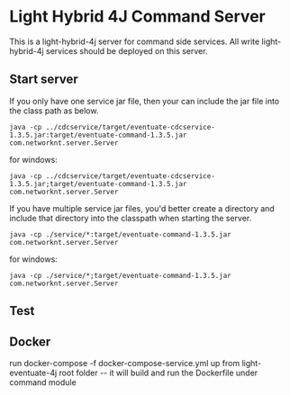 # Light Hybrid 4J Command Server

This is a light-hybrid-4j server for command side services. All write light-hybrid-4j
services should be deployed on this server.


## Start server

If you only have one service jar file, then your can include the jar file into the
class path as below.

```
java -cp ../cdcservice/target/eventuate-cdcservice-1.3.5.jar:target/eventuate-command-1.3.5.jar com.networknt.server.Server
```

for windows:

```
java -cp ../cdcservice/target/eventuate-cdcservice-1.3.5.jar;target/eventuate-command-1.3.5.jar com.networknt.server.Server
```

If you have multiple service jar files, you'd better create a directory and include
that directory into the classpath when starting the server.

```
java -cp ./service/*:target/eventuate-command-1.3.5.jar com.networknt.server.Server
```

for windows:

```
java -cp ./service/*;target/eventuate-command-1.3.5.jar com.networknt.server.Server
```

## Test

## Docker
run docker-compose -f docker-compose-service.yml up from light-eventuate-4j root folder
  -- it will build and run the Dockerfile under command module
  